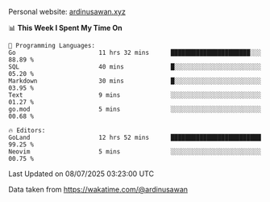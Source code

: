 Personal website: [ardinusawan.xyz](https://ardinusawan.xyz)

<!--START_SECTION:waka-->
📊 **This Week I Spent My Time On** 

```text
💬 Programming Languages: 
Go                       11 hrs 32 mins      ██████████████████████░░░   88.89 % 
SQL                      40 mins             █░░░░░░░░░░░░░░░░░░░░░░░░   05.20 % 
Markdown                 30 mins             █░░░░░░░░░░░░░░░░░░░░░░░░   03.95 % 
Text                     9 mins              ░░░░░░░░░░░░░░░░░░░░░░░░░   01.27 % 
go.mod                   5 mins              ░░░░░░░░░░░░░░░░░░░░░░░░░   00.68 % 

🔥 Editors: 
GoLand                   12 hrs 52 mins      █████████████████████████   99.25 % 
Neovim                   5 mins              ░░░░░░░░░░░░░░░░░░░░░░░░░   00.75 % 
```


 Last Updated on 08/07/2025 03:23:00 UTC
<!--END_SECTION:waka-->
Data taken from https://wakatime.com/@ardinusawan

